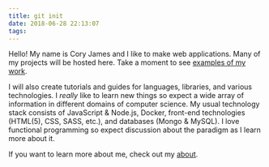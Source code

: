 ```yaml
---
title: git init
date: 2018-06-28 22:13:07
tags:
---
```

Hello! My name is Cory James and I like to make web applications. Many of my projects will be hosted here. Take a moment to see [examples of my work](/personal-portfolio/projects).

I will also create tutorials and guides for languages, libraries, and various technologies. I *really* like to learn new things so expect a wide array of information in different domains of computer science. My usual technology stack consists of JavaScript & Node.js, Docker, front-end technologies (HTML(5), CSS, SASS, etc.), and databases (Mongo & MySQL). I love functional programming so expect discussion about the paradigm as I learn more about it.

If you want to learn more about me, check out my [about](/personal-portfolio/about).
